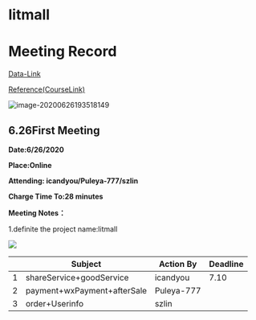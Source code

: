 # litmall
# Meeting Record

[Data-Link](https://github.com/hiijar/oomall)

[Reference(CourseLink)](https://l.xmu.edu.cn/course/view.php?id=892)

![image-20200626193518149](https://tva1.sinaimg.cn/large/007S8ZIlgy1gg5xowk1okj310i0u0h15.jpg)

## 6.26First Meeting

**Date:6/26/2020**

**Place:Online**

**Attending: icandyou/Puleya-777/szlin**

**Charge Time To:28 minutes**

**Meeting Notes：**

1.definite the project name:litmall

![](https://tva1.sinaimg.cn/large/007S8ZIlgy1gg5xr66hbsj316e0u07a0.jpg)

|      | Subject                     | Action By  | Deadline |
| ---- | --------------------------- | ---------- | -------- |
| 1    | shareService+goodService    | icandyou   | 7.10     |
| 2    | payment+wxPayment+afterSale | Puleya-777 |          |
| 3    | order+Userinfo              | szlin      |          |



